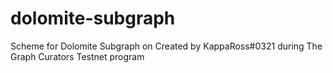# dolomite-subgraph
Scheme for Dolomite Subgraph on 
Created by KappaRoss#0321 during The Graph Curators Testnet program
